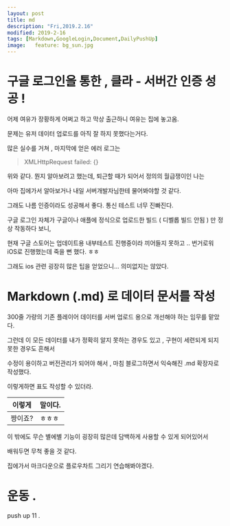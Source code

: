 ```yaml
---
layout: post
title: md
description: "Fri,2019.2.16"
modified: 2019-2-16
tags: [Markdown,GoogleLogin,Document,DailyPushUp]
image:   feature: bg_sun.jpg
---
```


# 구글 로그인을 통한 ,  클라 - 서버간 인증 성공 !

  어제 여유가 장황하게 어쩌고 하고 막상 출근하니 여유는 집에 놓고옴.

  문제는 유저 데이터 업로드를 아직 잘 하지 못했다는거다.

  많은 실수를 거쳐 , 마지막에 얻은 에러 로그는 
  
  > XMLHttpRequest failed: {}

  위와 같다. 뭔지 알아보려고 했는데, 퇴근할 때가 되어서 정의의 월급쟁이인 나는 

  아마 집에가서 알아보거나 내일 서버개발자님한테 물어봐야할 것 같다. 

  그래도 나름 인증이라도 성공해서 좋다. 통신 테스트 너무 진빠진다.

  구글 로그인 자체가 구글이나 애플에 정식으로 업로드한 빌드 ( 디벨롭 빌드 안됨 ) 만 정상 작동하다 보니, 

  현재 구글 스토어는 업데이트용 내부테스트 진행중이라 끼어들지 못하고 .. 번거로워 iOS로 진행했는데 죽을 뻔 했다. ㅎㅎ

  그래도 ios 관련 굉장히 많은 팁을 얻었으니... 의미없지는 않았다. 


# Markdown (.md) 로 데이터 문서를 작성

300줄 가량의 기존 플레이어 데이터를 서버 업로드 용으로 개선해야 하는 임무를 맡았다. 

그런데 이 모든 데이터를 내가 정확히 알지 못하는 경우도 있고 , 구현이 세련되게 되지 못한 경우도 흔해서 

수정이 용이하고 버전관리가 되어야 해서 , 마침 블로그하면서 익숙해진 .md 확장자로 작성했다. 

이렇게하면 표도 작성할 수 있더라. 

| 이렇게 | 말이다. |
| ----- | ----- |
| 짱이죠? | ㅎㅎㅎ |

이 밖에도 무슨 별에별 기능이 굉장히 많은데 담백하게 사용할 수 있게 되어있어서

배워두면 무척 좋을 것 같다. 

집에가서 마크다운으로 플로우차트 그리기 연습해봐야겠다. 


# 운동 . 

push up 11 . 

